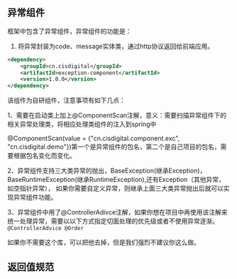 ## 异常组件

框架中包含了异常组件，异常组件的功能是：
1. 将异常封装为code、message实体类，通过http协议返回给前端应用。

```xml
<dependency>
    <groupId>cn.cisdigital</groupId>
    <artifactId>exception-component</artifactId>
    <version>1.0.0</version>
</dependency>
```

该组件为自研组件，注意事项有如下几点：

1、需要在启动类上加上@ComponentScan注解，意义：需要扫描异常组件下的相关异常处理类，将相应处理类组件的注入到spring中

@ComponentScan(value = {"cn.cisdigital.component.exc", "cn.cisdigital.demo"})第一个是异常组件的包名，第二个是自己项目的包名，需要根据包名变化而变化。

2、异常组件支持三大类异常的抛出，BaseException(继承Exception)，BaseRuntimeException(继承RuntimeException),还有Exception（其他异常，如空指针异常），
如果你需要自定义异常，则继承上面三大类异常抛出后就可以实现异常组件功能。

3、异常组件中用了@ControllerAdivce注解，如果你想在项目中再使用该注解来统一处理异常，需要以以下方式指定切面处理的优先级或者不使用异常逐渐。
``
@ControllerAdvice
@Order
``

如果你不需要这个库，可以把他去掉，但是我们强烈不建议你这么做。

## 返回值规范

